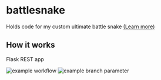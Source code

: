 # battlesnake
Holds code for my custom ultimate battle snake [(Learn more)](https://play.battlesnake.com/)

## How it works
Flask REST app

![example workflow](https://github.com/github/docs/actions/workflows/main.yml/badge.svg)
![example branch parameter](https://github.com/github/docs/actions/workflows/main.yml/badge.svg?branch=feature-1)
